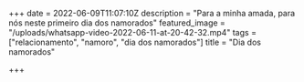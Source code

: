 +++
date = 2022-06-09T11:07:10Z
description = "Para a minha amada, para nós neste primeiro dia dos namorados"
featured_image = "/uploads/whatsapp-video-2022-06-11-at-20-42-32.mp4"
tags = ["relacionamento", "namoro", "dia dos namorados"]
title = "Dia dos namorados"

+++
